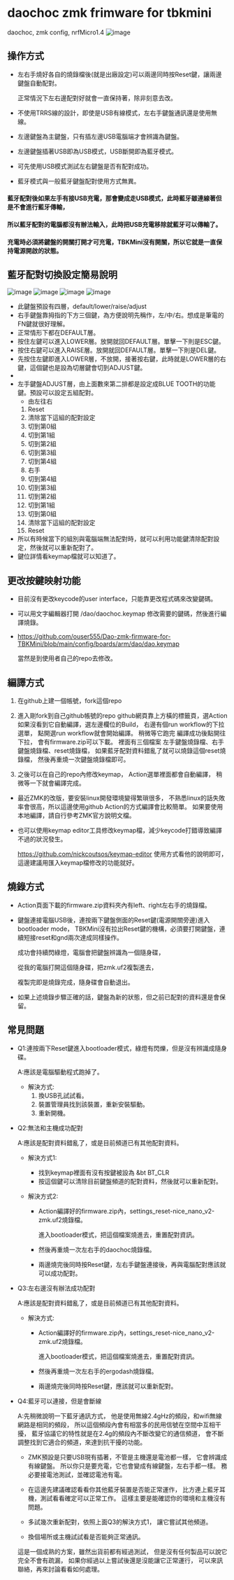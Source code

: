 # daochoc zmk frimware for tbkmini
daochoc, zmk config, nrfMicro1.4
![image](https://github.com/ouser555/daochoc/blob/main/pic/ZwHFFmVuw4.png)


## 操作方式
* 左右手燒好各自的燒錄檔後(就是出廠設定)可以兩邊同時按Reset鍵，讓兩邊鍵盤自動配對。

  正常情況下左右邊配對好就會一直保持著，除非刻意去改。
  
* 不使用TRRS線的設計，即使是USB有線模式，左右手鍵盤通訊還是使用無線。  

* 左邊鍵盤為主鍵盤，只有插左邊USB電腦端才會辨識為鍵盤。

* 左邊鍵盤插著USB即為USB模式，USB斷開即為藍牙模式。

* 可先使用USB模式測試左右鍵盤是否有配對成功。

* 藍牙模式與一般藍牙鍵盤配對使用方式無異。

#### 藍牙配對後如果左手有接USB充電，那會變成走USB模式，此時藍牙雖連線著但是不會進行藍牙傳輸，

#### 所以藍牙配對的電腦都沒有辦法輸入，此時把USB充電移除就藍牙可以傳輸了。

#### 充電時必須將鍵盤的開關打開才可充電，TBKMini沒有開關，所以它就是一直保持電源開啟的狀態。

## 藍牙配對切換設定簡易說明
![image](https://github.com/ouser555/daochoc/blob/main/pic/layerdefault.png)
![image](https://github.com/ouser555/daochoc/blob/main/pic/layerlower.png)
![image](https://github.com/ouser555/daochoc/blob/main/pic/layerraise.png)
![image](https://github.com/ouser555/daochoc/blob/main/pic/layeradjust.png)
  * 此鍵盤預設有四層，default/lower/raise/adjust
  * 右手鍵盤靠拇指的下方三個鍵，為方便說明先稱作，左/中/右。想成是筆電的FN鍵就很好理解。
  * 正常情形下都在DEFAULT層。
  * 按住左鍵可以進入LOWER層。放開就回DEFAULT層。單擊一下則是ESC鍵。
  * 按住右鍵可以進入RAISE層。放開就回DEFAULT層。單擊一下則是DEL鍵。
  * 先按住左鍵即進入LOWER層，不放開，接著按右鍵，此時就是LOWER層的右鍵，這個鍵也是設為切層鍵會切到ADJUST鍵。
  * 
  * 左手鍵盤ADJUST層，由上面數來第二排都是設定成BLUE TOOTH的功能鍵。預設可以設定五組配對。
    * 由左往右
    1. Reset
    2. 清除當下這組的配對設定
    3. 切到第0組
    4. 切到第1組
    5. 切到第2組
    6. 切到第3組
    7. 切到第4組
    8. 右手
    9. 切到第4組
    10. 切到第3組
    11. 切到第2組
    12. 切到第1組
    13. 切到第0組
    14. 清除當下這組的配對設定
    15. Reset
  * 所以有時候當下的組別與電腦端無法配對時，就可以利用功能鍵清除配對設定，然後就可以重新配對了。
  * 鍵位詳情看keymap檔就可以知道了。

## 更改按鍵映射功能
  * 目前沒有更改keycode的user interface，只能靠更改程式碼來改變鍵碼。
  
  * 可以用文字編輯器打開 /dao/daochoc.keymap 修改需要的鍵碼，然後進行編譯燒錄。
  
  * https://github.com/ouser555/Dao-zmk-firmware-for-TBKMini/blob/main/config/boards/arm/dao/dao.keymap
    
    當然是到使用者自己的repo去修改。

## 編譯方式
 
1. 在github上建一個帳號，fork這個repo
   
2. 進入剛fork到自己github帳號的repo 
     github網頁靠上方橫的標籤頁，選Action
     如果沒看到它自動編譯，選左邊欄位的Build，
     右邊有個run workflow的下拉選單，
     點開選run workflow就會開始編譯。
     稍微等它跑完
     編譯成功後點開往下拉，
     會有firmware.zip可以下載。
     裡面有三個檔案
     左手鍵盤燒錄檔、右手鍵盤燒錄檔、reset燒錄檔，
     如果藍牙配對資料錯亂了就可以燒錄這個reset燒錄檔，
     然後再重燒一次鍵盤燒錄檔即可。
  
2. 之後可以在自己的repo內修改keymap，
    Action選單裡面都會自動編譯，
    稍微等一下就會編譯完成。
  
* 最近ZMK的改版，要安裝linux開發環境變得繁瑣很多，
  不熟悉linux的話失敗率會很高，所以這邊使用github Action的方式編譯會比較簡單。
  如果要使用本地編譯，請自行參考ZMK官方說明文檔。

* 也可以使用keymap editor工具修改keymap檔，減少keycode打錯導致編譯不過的狀況發生。

  https://github.com/nickcoutsos/keymap-editor
  使用方式看他的說明即可，這邊建議用匯入keymap檔修改的功能就好。

## 燒錄方式

* Action頁面下載的firmware.zip資料夾內有left、right左右手的燒錄檔。
  
* 鍵盤連接電腦USB後，連按兩下鍵盤側面的Reset鍵(電源開關旁邊)進入bootloader mode，
  TBKMini沒有拉出Reset鍵的機構，必須要打開鍵盤，連續短接reset和gnd兩次達成同樣操作。

  成功會持續閃綠燈，電腦會把鍵盤辨識為一個隨身碟，
  
  從我的電腦打開這個隨身碟，把zmk.uf2複製進去，
  
  複製完即是燒錄完成，隨身碟會自動退出。
  
* 如果上述燒錄步驟正確的話，鍵盤為新的狀態，但之前已配對的資料還是會保留。

## 常見問題
* Q1:連按兩下Reset鍵進入bootloader模式，綠燈有閃爍，但是沒有辨識成隨身碟。

  A:應該是電腦驅動程式跑掉了。
  * 解決方式:
    1. 換USB孔試試看。
    2. 裝置管理員找到該裝置，重新安裝驅動。
    3. 重新開機。


* Q2:無法和主機成功配對

  A:應該是配對資料錯亂了，或是目前頻道已有其他配對資料。
  * 解決方式1:
  
    * 找到keymap裡面有沒有按鍵被設為 &bt BT_CLR
    * 按這個鍵可以清除目前鍵盤頻道的配對資料，然後就可以重新配對。
    
  * 解決方式2:
    * Action編譯好的firmware.zip內，settings_reset-nice_nano_v2-zmk.uf2燒錄檔。
    
      進入bootloader模式，把這個檔案燒進去，重置配對資訊。
      
      
    * 然後再重燒一次左右手的daochoc燒錄檔。
    
    
    * 兩邊燒完後同時按Reset鍵，左右手鍵盤連接後，再與電腦配對應該就可以成功配對。

* Q3:左右邊沒有辦法成功配對

  A:應該是配對資料錯亂了，或是目前頻道已有其他配對資料。

  * 解決方式:
    * Action編譯好的firmware.zip內，settings_reset-nice_nano_v2-zmk.uf2燒錄檔。
    
      進入bootloader模式，把這個檔案燒進去，重置配對資訊。
      
      
    * 然後再重燒一次左右手的ergodash燒錄檔。
    
    
    * 兩邊燒完後同時按Reset鍵，應該就可以重新配對。  
  
* Q4:藍牙可以連接，但是會斷線

  A:先稍微說明一下藍牙通訊方式，
    他是使用無線2.4gHz的頻段，和wifi無線網路是相同的頻段，
    所以這個頻段內會有相當多的民用信號在空間中互相干擾，
    藍牙協議它的特性就是在2.4g的頻段內不斷改變它的通信頻道，
    會不斷調整找到它適合的頻道，來達到抗干擾的功能。
    
    * ZMK預設是只要USB現有插著，不管是主機還是電池都一樣，
      它會辨識成有線鍵盤。
      所以你只是要充電，它也會變成有線鍵盤，左右手都一樣。
      務必要接電池測試，並確認電池有電。
    
    * 在這邊先建議確認看看你其他藍牙裝置是否能正常運作，
      比方連上藍牙耳機，測試看看確定可以正常工作。
      這樣主要是能確認你的環境和主機沒有問題。
      
    * 多試幾次重新配對，依照上面Q3的解決方式1，
      讓它嘗試其他頻道。
      
    * 換個場所或主機試試看是否能夠正常通訊。
    
    這是一個成熟的方案，雖然出貨前都有經過測試，
    但是沒有任何製品可以說它完全不會有疏漏，
    如果你經過以上嘗試後還是沒能讓它正常運行，
    可以來訊聯絡，再來討論看看如何處理。
